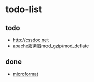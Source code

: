 # todo-list

## todo


- http://cssdoc.net
- apache服务器mod_gzip/mod_deflate

## done

- [microformat](https://github.com/qiu-deqing/qiu-deqing.github.io/blob/master/blog/html/microformat.md)
